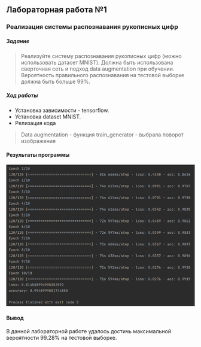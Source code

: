 ## Лабораторная работа №1
### Реализация системы распознавания рукописных цифр 
##### Задание
>Реализуйте систему распознавания рукописных цифр (можно использовать датасет MNIST). Должна быть использована сверточная сеть и подход data augmentation при обучении. Вероятность правильного распознавания на тестовой выборке должна быть больше 99%.

##### Ход работы
* Установка зависимости - tensorflow. 
* Установка dataset MNIST.
* Релизация кода
> Data augmentation - функция train_generator - выбрала поворот изображения

#### Результаты программы
![img.png](img.png)

#### Вывод
В данной лабораторной работе удалось достичь максимальной вероятности 99.28% на тестовой выборке.  